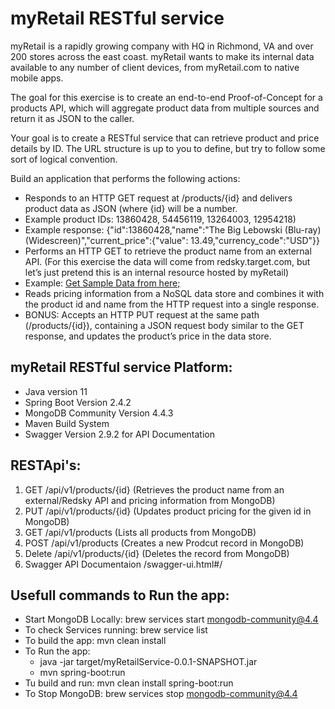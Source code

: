 # myRetail RESTful service

myRetail is a rapidly growing company with HQ in Richmond, VA and over 200 stores across the east coast. myRetail wants to make its internal data available to any number of client devices, from myRetail.com to native mobile apps.

The goal for this exercise is to create an end-to-end Proof-of-Concept for a products API, which will aggregate product data from multiple sources and return it as JSON to the caller.

Your goal is to create a RESTful service that can retrieve product and price details by ID. The URL structure is up to you to define, but try to follow some sort of logical convention.

Build an application that performs the following actions:
    
* Responds to an HTTP GET request at /products/{id} and delivers product data as JSON (where {id} will be a number.
* Example product IDs: 13860428, 54456119, 13264003, 12954218)
* Example response: {"id":13860428,"name":"The Big Lebowski (Blu-ray) (Widescreen)","current_price":{"value": 13.49,"currency_code":"USD"}}
* Performs an HTTP GET to retrieve the product name from an external API. (For this exercise the data will come from redsky.target.com, but let’s just pretend this is an internal resource hosted by myRetail)  
* Example: [Get Sample Data from here; ](https://redsky.target.com/v3/pdp/tcin/13860428?excludes=taxonomy,price,promotion,bulk_ship,rating_and_review_reviews,rating_and_review_statistics,question_answer_statistics&key=candidate)
* Reads pricing information from a NoSQL data store and combines it with the product id and name from the HTTP request into a single response.  
* BONUS: Accepts an HTTP PUT request at the same path (/products/{id}), containing a JSON request body similar to the GET response, and updates the product’s price in the data store.  

## myRetail RESTful service Platform: 
* Java version 11
* Spring Boot Version 2.4.2
* MongoDB Community Version 4.4.3
* Maven Build System
* Swagger Version 2.9.2 for API Documentation

## RESTApi's:
1. GET /api/v1/products/{id} (Retrieves the product name from an external/Redsky API and pricing information from MongoDB)
2. PUT /api/v1/products/{id} (Updates product pricing for the given id in MongoDB)
3. GET /api/v1/products (Lists all products from MongoDB)
4. POST /api/v1/products (Creates a new Prodcut record in MongoDB)
5. Delete /api/v1/products/{id} (Deletes the record from MongoDB)
6. Swagger API Documentaion /swagger-ui.html#/

## Usefull commands to Run the app:
* Start MongoDB Locally: brew services start mongodb-community@4.4
* To check Services running: brew service list  
* To build the app: mvn clean install
* To Run the app: 
    * java -jar target/myRetailService-0.0.1-SNAPSHOT.jar
    * mvn spring-boot:run
* Tu build and run: mvn clean install spring-boot:run  
* To Stop MongoDB: brew services stop mongodb-community@4.4

